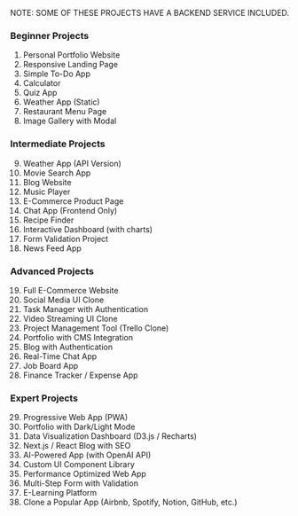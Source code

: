 NOTE: SOME OF THESE PROJECTS HAVE A BACKEND SERVICE INCLUDED.

### Beginner Projects
1. Personal Portfolio Website
2. Responsive Landing Page
3. Simple To-Do App
4. Calculator
5. Quiz App
6. Weather App (Static)
7. Restaurant Menu Page
8. Image Gallery with Modal

### Intermediate Projects
9. Weather App (API Version)
10. Movie Search App
11. Blog Website
12. Music Player
13. E-Commerce Product Page
14. Chat App (Frontend Only)
15. Recipe Finder
16. Interactive Dashboard (with charts)
17. Form Validation Project
18. News Feed App

### Advanced Projects
19. Full E-Commerce Website
20. Social Media UI Clone
21. Task Manager with Authentication
22. Video Streaming UI Clone
23. Project Management Tool (Trello Clone)
24. Portfolio with CMS Integration
25. Blog with Authentication
26. Real-Time Chat App
27. Job Board App
28. Finance Tracker / Expense App

### Expert Projects
29. Progressive Web App (PWA)
30. Portfolio with Dark/Light Mode
31. Data Visualization Dashboard (D3.js / Recharts)
32. Next.js / React Blog with SEO
33. AI-Powered App (with OpenAI API)
34. Custom UI Component Library
35. Performance Optimized Web App
36. Multi-Step Form with Validation
37. E-Learning Platform
38. Clone a Popular App (Airbnb, Spotify, Notion, GitHub, etc.)